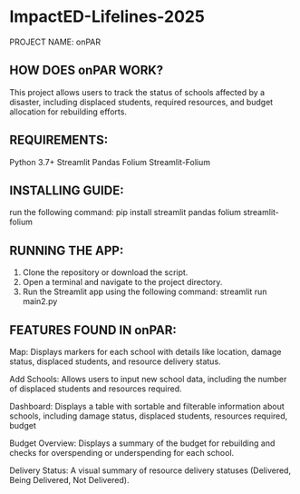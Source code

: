# ImpactED-Lifelines-2025

PROJECT NAME: onPAR

## HOW DOES onPAR WORK?
This project allows users to track the status of schools affected by a disaster, 
including displaced students, required resources, and budget allocation for 
rebuilding efforts.

## REQUIREMENTS:
Python 3.7+
Streamlit
Pandas
Folium
Streamlit-Folium

## INSTALLING GUIDE:
run the following command: pip install streamlit pandas folium streamlit-folium

## RUNNING THE APP:
1. Clone the repository or download the script.
2. Open a terminal and navigate to the project directory.
3. Run the Streamlit app using the following command: streamlit run main2.py

## FEATURES FOUND IN onPAR:

Map: Displays markers for each school with details like location, damage status, 
displaced students, and resource delivery status.

Add Schools: Allows users to input new school data, including the number of 
displaced students and resources required.

Dashboard: Displays a table with sortable and filterable information about 
schools, including damage status, displaced students, resources required, budget

Budget Overview: Displays a summary of the budget for rebuilding and checks for 
overspending or underspending for each school.

Delivery Status: A visual summary of resource delivery statuses 
(Delivered, Being Delivered, Not Delivered).
